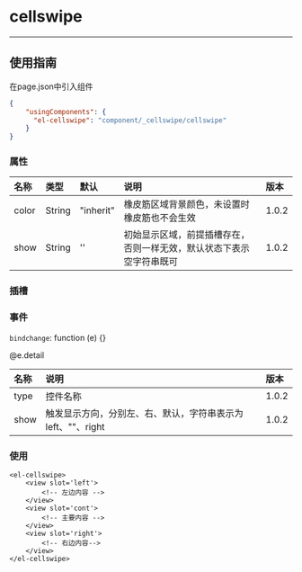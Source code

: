 # cellswipe

---

## 使用指南

在page.json中引入组件

```json
{
    "usingComponents": {
      "el-cellswipe": "component/_cellswipe/cellswipe"
    }
}
```

### 属性

| 名称 | 类型 | 默认 | 说明 | 版本 |
| :--- | :--- | :--- | :--- | :--- |
| color | String | "inherit" | 橡皮筋区域背景颜色，未设置时橡皮筋也不会生效 | 1.0.2 |
| show | String | '' | 初始显示区域，前提插槽存在，否则一样无效，默认状态下表示空字符串既可 | 1.0.2 |

### 插槽

### 

### 事件

`bindchange`: function \(e\) {}

@e.detail

| 名称 | 说明 | 版本 |
| :--- | :--- | :--- |
| type | 控件名称 | 1.0.2 |
| show | 触发显示方向，分别左、右、默认，字符串表示为left、""、right | 1.0.2 |

### 使用

```
<el-cellswipe>
    <view slot='left'>
        <!-- 左边内容 -->
    </view>
    <view slot='cont'>
        <!-- 主要内容 -->
    </view>
    <view slot='right'>
        <!-- 右边内容-->
    </view>
</el-cellswipe>
```



